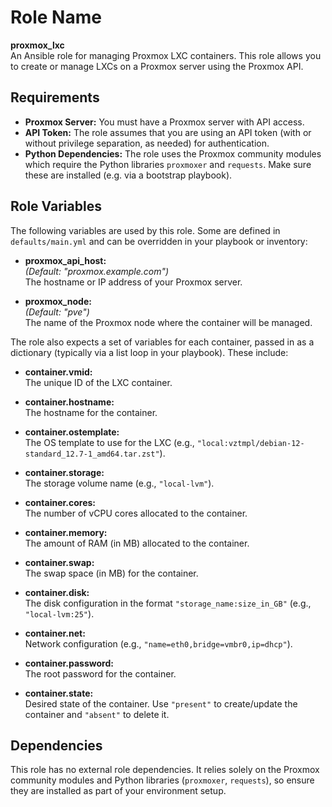 Role Name
=========

**proxmox_lxc**  
An Ansible role for managing Proxmox LXC containers. This role allows you to create or manage LXCs on a Proxmox server using the Proxmox API.

Requirements
------------

- **Proxmox Server:** You must have a Proxmox server with API access.
- **API Token:** The role assumes that you are using an API token (with or without privilege separation, as needed) for authentication.
- **Python Dependencies:** The role uses the Proxmox community modules which require the Python libraries `proxmoxer` and `requests`. Make sure these are installed (e.g. via a bootstrap playbook).

Role Variables
--------------

The following variables are used by this role. Some are defined in `defaults/main.yml` and can be overridden in your playbook or inventory:

- **proxmox_api_host:**  
  *(Default: "proxmox.example.com")*  
  The hostname or IP address of your Proxmox server.

- **proxmox_node:**  
  *(Default: "pve")*  
  The name of the Proxmox node where the container will be managed.

The role also expects a set of variables for each container, passed in as a dictionary (typically via a list loop in your playbook). These include:

- **container.vmid:**  
  The unique ID of the LXC container.

- **container.hostname:**  
  The hostname for the container.

- **container.ostemplate:**  
  The OS template to use for the LXC (e.g., `"local:vztmpl/debian-12-standard_12.7-1_amd64.tar.zst"`).

- **container.storage:**  
  The storage volume name (e.g., `"local-lvm"`).

- **container.cores:**  
  The number of vCPU cores allocated to the container.

- **container.memory:**  
  The amount of RAM (in MB) allocated to the container.

- **container.swap:**  
  The swap space (in MB) for the container.

- **container.disk:**  
  The disk configuration in the format `"storage_name:size_in_GB"` (e.g., `"local-lvm:25"`).

- **container.net:**  
  Network configuration (e.g., `"name=eth0,bridge=vmbr0,ip=dhcp"`).

- **container.password:**  
  The root password for the container.

- **container.state:**  
  Desired state of the container. Use `"present"` to create/update the container and `"absent"` to delete it.

Dependencies
------------

This role has no external role dependencies. It relies solely on the Proxmox community modules and Python libraries (`proxmoxer`, `requests`), so ensure they are installed as part of your environment setup.